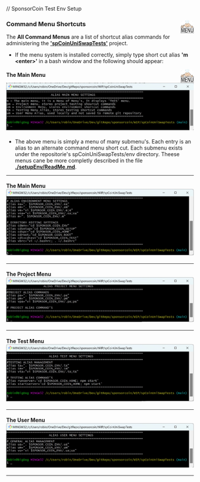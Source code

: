 // SponsorCoin Test Env Setup

### Command Menu Shortcuts<img src="https://github.com/sponsorCoinAdmin/spCoinImages/blob/main/menu 4.jpg" width="7%" align= "right">
The <b>All Command Menus</b> are a list of shortcut alias commands for administering the [<b>'spCoinUniSwapTests'</b>](https://github.com/sponsorCoinAdmin/spCoinUniSwapTests/tree/main) project.
- If the menu system is installed correctly, simply type short cut alias <b>'m \<enter>'</b> in a bash window and the following should appear:
<img src="https://github.com/sponsorCoinAdmin/spCoinImages/blob/main/menu 4.jpg" width="7%" align= "right">

#### The Main Menu![<b>Author Image</b>](https://github.com/sponsorCoinAdmin/spCoinImages/blob/main/mainMenu.jpg)
- The above menu is simply a menu of many submenu's. Each entry is an alias to an alternate command menu short cut. Each submenu exists under the repositorie's spCoinUniSwapTests/env directory. Theese menus cane be more completly described in the file [<b>./setupEnv/ReadMe.md</b>](https://github.com/sponsorCoinAdmin/spCoinSetupEnv/blob/main/README.md).

- - - -

#### The Main Menu![<b>Author Image</b>](https://github.com/sponsorCoinAdmin/spCoinImages/blob/main/envMenu.jpg)
- - - -

#### The Project Menu![<b>Author Image</b>](https://github.com/sponsorCoinAdmin/spCoinImages/blob/main/projectMenu.jpg)
- - - -

#### The Test Menu![<b>Author Image</b>](https://github.com/sponsorCoinAdmin/spCoinImages/blob/main/testMenu.jpg)
- - - -

#### The User Menu![<b>Author Image</b>](https://github.com/sponsorCoinAdmin/spCoinImages/blob/main/userMenu.jpg)
- - - -
